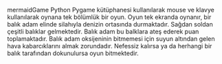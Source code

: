 mermaidGame
Python Pygame kütüphanesi kullanılarak mouse ve klavye kullanılarak oynana tek bölümlük bir oyun.
Oyun tek ekranda oynanır, bir balık adam elinde silahıyla denizin ortasında durmaktadır. Sağdan soldan çeşitli balıklar gelmektedir.
Balık adam bu balklara ateş ederek puan toplamaktadır.
Balık adam oksijeninin bitmemesi için suyun altından gelen hava kabarcıklarını almak zorundadır. Nefessiz kalırsa ya da herhangi bir balık tarafından dokunulursa oyun bitmektedir.

